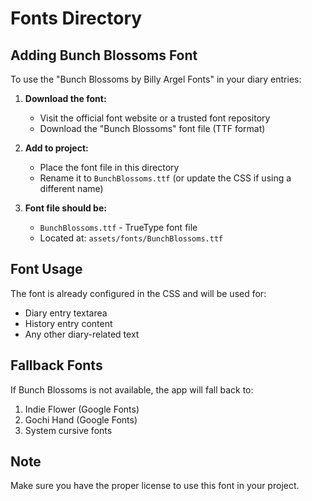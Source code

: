 # Fonts Directory

## Adding Bunch Blossoms Font

To use the "Bunch Blossoms by Billy Argel Fonts" in your diary entries:

1. **Download the font:**
   - Visit the official font website or a trusted font repository
   - Download the "Bunch Blossoms" font file (TTF format)

2. **Add to project:**
   - Place the font file in this directory
   - Rename it to `BunchBlossoms.ttf` (or update the CSS if using a different name)

3. **Font file should be:**
   - `BunchBlossoms.ttf` - TrueType font file
   - Located at: `assets/fonts/BunchBlossoms.ttf`

## Font Usage

The font is already configured in the CSS and will be used for:
- Diary entry textarea
- History entry content
- Any other diary-related text

## Fallback Fonts

If Bunch Blossoms is not available, the app will fall back to:
1. Indie Flower (Google Fonts)
2. Gochi Hand (Google Fonts)
3. System cursive fonts

## Note

Make sure you have the proper license to use this font in your project.

